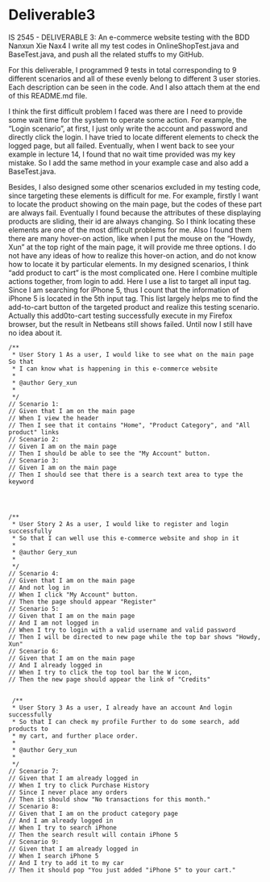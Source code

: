 # Deliverable3
IS 2545 - DELIVERABLE 3: 
An e-commerce website testing with the BDD
Nanxun Xie 
Nax4 
I write all my test codes in OnlineShopTest.java and BaseTest.java, and push all the related stuffs to my GitHub. 

For this deliverable, I programmed 9 tests in total corresponding to 9 different scenarios and all of these evenly belong to different 3 user stories. Each description can be seen in the code. And I also attach them at the end of this README.md file.

I think the first difficult problem I faced was there are I need to provide some wait time for the system to operate some action. For example, the “Login scenario”, at first, I just only write the account and password and directly click the login. I have tried to locate different elements to check the logged page, but all failed. Eventually, when I went back to see your example in lecture 14, I found that no wait time provided was my key mistake. So I add the same method in your example case and also add a BaseTest.java.  

Besides, I also designed some other scenarios excluded in my testing code, since targeting these elements is difficult for me. For example, firstly I want to locate the product showing on the main page, but the codes of these part are always fail. Eventually I found because the attributes of these displaying products are sliding, their id are always changing. So I think locating these elements are one of the most difficult problems for me. Also I found them there are many hover-on action, like when I put the mouse on the “Howdy, Xun” at the top right of the main page, it will provide me three options. I do not have any ideas of how to realize this hover-on action, and do not know how to locate it by particular elements. In my designed scenarios, I think “add product to cart” is the most complicated one. Here I combine multiple actions together, from login to add. Here I use a list to target all input tag. Since I am searching for iPhone 5, thus I count that the information of iPhone 5 is located in the 5th input tag. This list largely helps me to find the add-to-cart button of the targeted product and realize this testing scenario. Actually this add0to-cart testing successfully execute in my Firefox browser, but the result in Netbeans still shows failed. Until now I still have no idea about it.

    /**
     * User Story 1 As a user, I would like to see what on the main page So that
     * I can know what is happening in this e-commerce website
     *
     * @author Gery_xun
     *
     */
    // Scenario 1:
    // Given that I am on the main page
    // When I view the header
    // Then I see that it contains "Home", "Product Category", and "All product" links
    // Scenario 2:
    // Given I am on the main page
    // Then I should be able to see the "My Account" button.
    // Scenario 3:
    // Given I am on the main page
    // Then I should see that there is a search text area to type the keyword




    /**
     * User Story 2 As a user, I would like to register and login successfully
     * So that I can well use this e-commerce website and shop in it
     *
     * @author Gery_xun
     *
     */
    // Scenario 4:
    // Given that I am on the main page
    // And not log in
    // When I click "My Account" button.
    // Then the page should appear "Register"
    // Scenario 5:    
    // Given that I am on the main page
    // And I am not logged in 
    // When I try to login with a valid username and valid password
    // Then I will be directed to new page while the top bar shows "Howdy, Xun"
    // Scenario 6:
    // Given that I am on the main page
    // And I already logged in 
    // When I try to click the top tool bar the W icon,
    // Then the new page should appear the link of "Credits"


     /**
     * User Story 3 As a user, I already have an account And login successfully
     * So that I can check my profile Further to do some search, add products to
     * my cart, and further place order.
     *
     * @author Gery_xun
     *
     */
    // Scenario 7:
    // Given that I am already logged in 
    // When I try to click Purchase History
    // Since I never place any orders
    // Then it should show "No transactions for this month."
    // Scenario 8:
    // Given that I am on the product category page
    // And I am already logged in 
    // When I try to search iPhone
    // Then the search result will contain iPhone 5
    // Scenario 9:
    // Given that I am already logged in 
    // When I search iPhone 5
    // And I try to add it to my car
    // Then it should pop "You just added "iPhone 5" to your cart."


